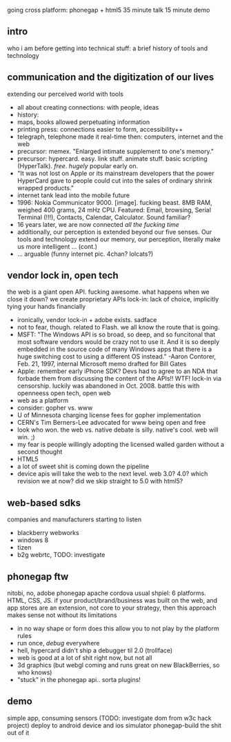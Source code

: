 going cross platform: phonegap + html5
35 minute talk
15 minute demo

intro
-----
who i am
before getting into technical stuff: a brief history of tools and technology

communication and the digitization of our lives
-----------------------------------------------
extending our perceived world with tools
* all about creating connections: with people, ideas
* history:
 * maps, books allowed perpetuating information
 * printing press: connections easier to form, accessibility++
 * telegraph, telephone made it real-time
then: computers, internet and the web
* precursor: memex. "Enlarged intimate supplement to one's memory."
* precursor: hypercard. easy. link stuff. animate stuff. basic scripting (HyperTalk). _free_. _hugely_ popular early on.
 * "It was not lost on Apple or its mainstream developers that the power HyperCard gave to people could cut into the sales of ordinary shrink wrapped products."
* internet tank
lead into the mobile future
* 1996: Nokia Communicator 9000. [image]. fucking beast. 8MB RAM,
   weighed 400 grams, 24 mHz CPU. Featured: Email, browsing, Serial
   Terminal (!!!), Contacts, Calendar, Calculator. Sound familiar?
* 16 years later, we are now connected _all the fucking time_
* additionally, our perception is extended beyond our five senses. Our tools and technology extend our memory, our perception, literally make us more intelligent ... (cont.)
* ... arguable (funny internet pic. 4chan? lolcats?)

vendor lock in, open tech
-------------------------
the web is a giant open API. fucking awesome.
what happens when we close it down? we create proprietary APIs
lock-in: lack of choice, implicitly tying your hands financially
* ironically, vendor lock-in + adobe exists. sadface
 * not to fear, though. related to Flash. we all know the route that is
   going.
* MSFT: "The Windows API is so broad, so deep, and so funcitonal that
  most software vendors would be crazy not to use it. And it is so
  deeply embedded in the source code of many Windows apps that there is
  a huge switching cost to using a different OS instead." -Aaron Contorer, Feb. 21, 1997, internal Microsoft memo
  drafted for Bill Gates
* Apple: remember early iPhone SDK? Devs had to agree to an NDA that
  forbade them from discussing the content of the APIs!! WTF! lock-in
  via censorship. luckily was abandoned in Oct. 2008.
battle this with openneess
open tech, open web
* web as a platform
 * consider: gopher vs. www
  * U of Minnesota charging license fees for gopher implementation
  * CERN's Tim Berners-Lee advocated for www being open and free
  * look who won. the web vs. native debate is silly. native's cool. web will win. ;)
  * my fear is people willingly adopting the licensed walled garden without a second thought
* HTML5
 * a lot of sweet shit is coming down the pipeline
 * device apis will take the web to the next level. web 3.0? 4.0? which revision we at now? did we skip straight to 5.0 with html5?

web-based sdks
--------------
companies and manufacturers starting to listen
* blackberry webworks
* windows 8
* tizen
* b2g
webrtc, TODO: investigate

phonegap ftw
------------
nitobi, no, adobe phonegap
apache cordova
usual shpiel: 6 platforms. HTML, CSS, JS.
if your product/brand/business was built on the web, and app stores are an extension, not core to your strategy, then this approach makes sense
not without its limitations
* in no way shape or form does this allow you to not play by the platform rules
* run once, _debug_ everywhere
 * hell, hypercard didn't ship a debugger til 2.0 (trollface)
* web is good at a lot of shit right now, but not all
 * 3d graphics (but webgl coming and runs great on new BlackBerries, so who knows)
* "stuck" in the phonegap api.. sorta
plugins!

demo
----
simple app, consuming sensors (TODO: investigate dom from w3c hack project)
deploy to android device and ios simulator
phonegap-build the shit out of it
